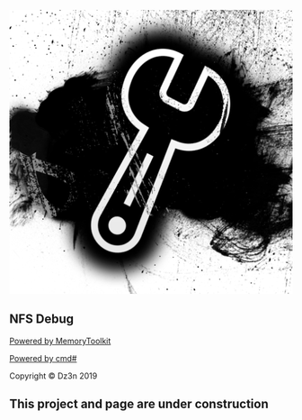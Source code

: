 <p align="center"><img src="https://raw.githubusercontent.com/feel-the-dz3n/NFSDebug/master/Media/NFS%20Debug%20Icon.png"/></p>

## NFS Debug

[Powered by MemoryToolkit](https://github.com/feel-the-dz3n/MemoryToolkit)

[Powered by cmd#](https://github.com/feel-the-dz3n/CmdSharp)

Copyright © Dz3n 2019

## This project and page are under construction
